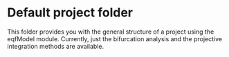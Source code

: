 # Default project folder
This folder provides you with the general structure of a project using the 
eqfModel module. Currently, just the bifurcation analysis and the projective integration 
methods are available.
